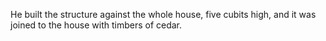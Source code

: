 He built the structure against the whole house, five cubits high, and it was joined to the house with timbers of cedar.
